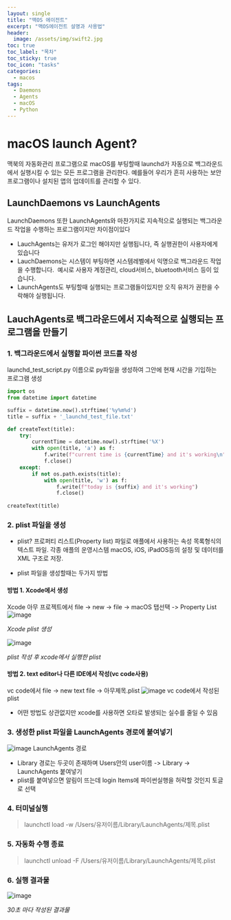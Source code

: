 ```yaml
---
layout: single
title: "맥OS 에이전트"
excerpt: "맥OS에이전트 설명과 사용법"
header:
  image: /assets/img/swift2.jpg
toc: true
toc_label: "목차"
toc_sticky: true
toc_icon: "tasks"
categories:
  - macos
tags:
  - Daemons
  - Agents
  - macOS
  - Python
---
```


# macOS launch Agent?
맥북의 자동화관리 프로그램으로 macOS를 부팅할때 launchd가 자동으로 백그라운드에서 실행시킬 수 있는 모든 프로그램을 관리한다.
예를들어 우리가 흔히 사용하는 보안 프로그램이나 설치된 앱의 업데이트를 관리할 수 있다.

## LaunchDaemons vs LaunchAgents
LaunchDaemons 또한 LaunchAgents와 마찬가지로 지속적으로 실행되는 백그라운드 작업을 수행하는 프로그램이지만 차이점이있다
- LauchAgents는 유저가 로그인 해야지만 실행됩니다, 즉 실행권한이 사용자에게 있습니다
- LauchDaemons는 시스템이 부팅하면 시스템레벨에서 익명으로 백그라운드 작업을 수행합니다.
   예시로 사용자 계정관리, cloud서비스, bluetooth서비스 등이 있습니다.     
- LaunchAgents도 부팅할때 실행되는 프로그램들이있지만 오직 유저가 권한을 수락해야 실행됩니다.

## LauchAgents로 백그라운드에서 지속적으로 실행되는 프로그램을 만들기
### 1. 백그라운드에서 실행할 파이썬 코드를 작성 
launchd_test_script.py 이름으로 py파일을 생성하여 그안에 현재 시간을 기입하는 프로그램 생성
```python
import os
from datetime import datetime 

suffix = datetime.now().strftime('%y%m%d')
title = suffix + '_launchd_test_file.txt'

def createText(title):
    try:
        currentTime = datetime.now().strftime('%X')
        with open(title, 'a') as f:
            f.write(f"current time is {currentTime} and it's working\n")
            f.close()
    except:
        if not os.path.exists(title):
            with open(title, 'w') as f:
                f.write(f"today is {suffix} and it's working")
                f.close()        
        
createText(title)
```
### 2. plist 파일을 생성
- plist?
프로퍼티 리스트(Property list) 파일로 애플에서 사용하는 속성 목록형식의 텍스트 파일.
각종 애플의 운영시스템 macOS, iOS, iPadOS등의 설정 및 데이터를 XML 구조로 저장.

- plist 파일을 생성할때는 두가지 방법
#### 방법 1. Xcode에서 생성
Xcode 아무 프로젝트에서 file -> new -> file -> macOS 탭선택 -> Property List
![image](https://github.com/PeasantJi/peasantji.github.io/assets/120621196/96e17b18-486d-413a-b61a-69b7326ef804)

*Xcode plist 생성*

![image](https://github.com/PeasantJi/peasantji.github.io/assets/120621196/7161dd42-9ef8-4416-92d0-34f81bcac210) 

*plist 작성 후 xcode에서 실행한 plist*


#### 방법 2. text editor나 다른 IDE에서 작성(vc code사용)
vc code에서 file -> new text file -> 아무제목.plist
![image](https://github.com/PeasantJi/peasantji.github.io/assets/120621196/077b0c7a-2755-41cb-a4ec-ecb2c79e9682)
vc code에서 작성된 plist

- 어떤 방법도 상관없지만 xcode를 사용하면 오타로 발생되는 실수를 줄일 수 있음

### 3. 생성한 plist 파일을 LaunchAgents 경로에 붙여넣기
![image](https://github.com/PeasantJi/peasantji.github.io/assets/120621196/554117e4-6e4e-4749-9303-23c47295c2c9)
LaunchAgents 경로

- Library 경로는 두곳이 존재하며 Users안의 user이름 -> Library -> LaunchAgents 붙여넣기
- plist를 붙여넣으면 알림이 뜨는데 login Items에 파이썬실행을 허락할 것인지 토글로 선택
### 4. 터미널실행
>launchctl load -w /Users/유저이름/Library/LaunchAgents/제목.plist 
### 5. 자동화 수행 종료
>launchctl unload -F /Users/유저이름/Library/LaunchAgents/제목.plist  
### 6. 실행 결과물 
![image](https://github.com/PeasantJi/peasantji.github.io/assets/120621196/d7a682ef-1f8f-49ba-8d5f-347d7a4dd673)

*30초 마다 작성된 결과물*
